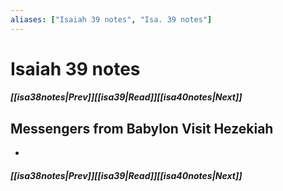 ```yaml
---
aliases: ["Isaiah 39 notes", "Isa. 39 notes"]
---
```

# Isaiah 39 notes
##### <span class=arrow-left></span>[[isa38notes|Prev]]<span class=navigation-separator></span>[[isa39|Read]]<span class=navigation-separator></span>[[isa40notes|Next]]<span class=arrow-right></span>
## Messengers from Babylon Visit Hezekiah
- 
##### <span class=arrow-left></span>[[isa38notes|Prev]]<span class=navigation-separator></span>[[isa39|Read]]<span class=navigation-separator></span>[[isa40notes|Next]]<span class=arrow-right></span>